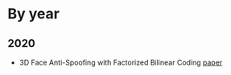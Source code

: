 # By year
## 2020 
* 3D Face Anti-Spoofing with Factorized Bilinear
Coding [paper](https://arxiv.org/pdf/2005.06514.pdf) 
